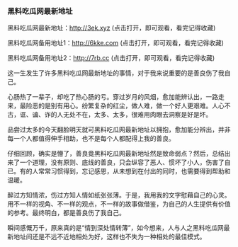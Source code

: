 ### 黑料吃瓜网最新地址

黑料吃瓜网最新地址：http://3ek.xyz  (点击打开，即可观看，看完记得收藏)

黑料吃瓜网备用地址1：http://6kke.com (点击打开，即可观看，看完记得收藏)

黑料吃瓜网备用地址2：http://7rb.cc (点击打开，即可观看，看完记得收藏)


这一生发生了许多黑料吃瓜网最新地址的事情，对于我来说重要的是善良伤了我自己。

心肠热了一辈子，却吃了热心肠的亏。穿过岁月的风烟，愈加能辨认出，一路走来，最险恶的是别有用心。纷繁复杂的红尘，做人难，做一个好人更艰难。人心不古，诓、谝、诈的人无处不在，太多、太多，很难用肉眼去洞察是好是坏。

品尝过太多的今天翻脸明天就可黑料吃瓜网最新地址以拥抱，愈加能分辨出，并非每一个人都值得伸手相助，也不是每个人都配得上我的善良。

仔细回顾，确实是懵了，善良竟黑料吃瓜网最新地址然是致命弱点？然后，总结出来了一个道理，没有原则、底线的善良，只会纵容了恶人、惯坏了小人，伤害了自已。有的人常常习惯得到，忘记感恩，从未想到在付出的同时，也需要得到帮助和温暖。

醉过方知情浓，伤过方知人情如纸张张薄。于是，我用我的文字慰藉自己的心灵。用不一样的视角、不一样的观点，不一样的故事做借鉴，为自己的人生提供有价值的参考。最终明白，都是善良伤了我自己。

瞬间感慨万千，原来真的是“情到深处情转薄”，如今想来，人与人之黑料吃瓜网最新地址间还是不远不近地相处为好，这样也不失为一种相处的最佳模式。
